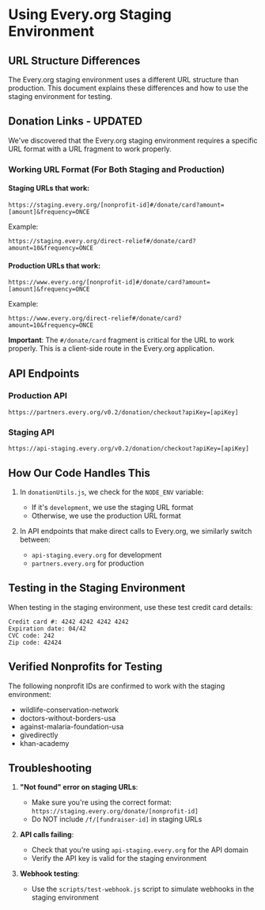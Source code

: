 # Using Every.org Staging Environment

## URL Structure Differences

The Every.org staging environment uses a different URL structure than production. This document explains these differences and how to use the staging environment for testing.

## Donation Links - UPDATED

We've discovered that the Every.org staging environment requires a specific URL format with a URL fragment to work properly.

### Working URL Format (For Both Staging and Production)

#### Staging URLs that work:
```
https://staging.every.org/[nonprofit-id]#/donate/card?amount=[amount]&frequency=ONCE
```

Example:
```
https://staging.every.org/direct-relief#/donate/card?amount=10&frequency=ONCE
```

#### Production URLs that work:
```
https://www.every.org/[nonprofit-id]#/donate/card?amount=[amount]&frequency=ONCE
```

Example:
```
https://www.every.org/direct-relief#/donate/card?amount=10&frequency=ONCE
```

**Important**: The `#/donate/card` fragment is critical for the URL to work properly. This is a client-side route in the Every.org application.

## API Endpoints

### Production API
```
https://partners.every.org/v0.2/donation/checkout?apiKey=[apiKey]
```

### Staging API
```
https://api-staging.every.org/v0.2/donation/checkout?apiKey=[apiKey]
```

## How Our Code Handles This

1. In `donationUtils.js`, we check for the `NODE_ENV` variable:
   - If it's `development`, we use the staging URL format
   - Otherwise, we use the production URL format

2. In API endpoints that make direct calls to Every.org, we similarly switch between:
   - `api-staging.every.org` for development
   - `partners.every.org` for production

## Testing in the Staging Environment

When testing in the staging environment, use these test credit card details:

```
Credit card #: 4242 4242 4242 4242
Expiration date: 04/42
CVC code: 242
Zip code: 42424
```

## Verified Nonprofits for Testing

The following nonprofit IDs are confirmed to work with the staging environment:

- wildlife-conservation-network
- doctors-without-borders-usa
- against-malaria-foundation-usa
- givedirectly
- khan-academy

## Troubleshooting

1. **"Not found" error on staging URLs**: 
   - Make sure you're using the correct format: `https://staging.every.org/donate/[nonprofit-id]`
   - Do NOT include `/f/[fundraiser-id]` in staging URLs

2. **API calls failing**:
   - Check that you're using `api-staging.every.org` for the API domain
   - Verify the API key is valid for the staging environment

3. **Webhook testing**:
   - Use the `scripts/test-webhook.js` script to simulate webhooks in the staging environment

